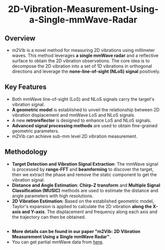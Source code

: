 <div align="center">

# 2D-Vibration-Measurement-Using-a-Single-mmWave-Radar

</div>

## Overview
- m2Vib is a novel method for measuring 2D vibrations using millimeter waves. This method leverages **a single mmWave radar** and a reflective surface to obtain the 2D vibration observations. The core idea is to decompose the 2D vibration into a set of 1D vibrations in orthogonal directions and leverage the **none-line-of-sight (NLoS) signal** positively. 

## Key Features
- Both mmWave line-of-sight (LoS) and NLoS signals carry the target's vibration signal.
- **A geometric model** is established to unveil the relationship between 2D vibration displacement and mmWave LoS and NLoS signals.
- A new **retroreflector** is designed to enhance LoS and NLoS signals.
- **Advanced signal processing methods** are used to obtain fine-grained geometric parameters.
- m2Vib can achieve sub-mm level 2D vibration measurement.

## Methodology
- **Target Detection and Vibration Signal Extraction**: The mmWave signal is processed by **range-FFT** and **beamforming** to discover the target, then we extract the phase and remove the static component to get the vibration signal.
- **Distance and Angle Estimation**: **Chirp-Z transform** and **Multiple Signal Classification (MUSIC)** methods are used to estimate the distance and angle parameters with high resolutions.
- **2D Vibration Estimation**: Based on the established geometric model, Taylor's expansion is applied to calculate the 2D vibration **along the X-axis and Y-axis**. The displacement and frequency along each axis and the trajectory can then be obtained.

##
- **More details can be found in our paper "m2Vib: 2D Vibration Measurement Using a Single mmWave Radar"**.
- You can get partial mmWave data from [here](https://pan.baidu.com/s/1NusPUI72karg5FebRWfwug?pwd=5zxc).


